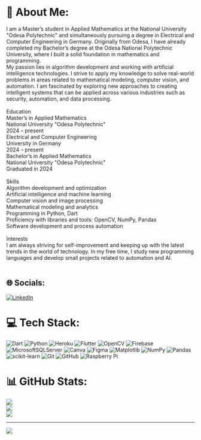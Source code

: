 # 💫 About Me:
I am a Master’s student in Applied Mathematics at the National University "Odesa Polytechnic" and simultaneously pursuing a degree in Electrical and Computer Engineering in Germany. Originally from Odesa, I have already completed my Bachelor’s degree at the Odesa National Polytechnic University, where I built a solid foundation in mathematics and programming.<br>My passion lies in algorithm development and working with artificial intelligence technologies. I strive to apply my knowledge to solve real-world problems in areas related to mathematical modeling, computer vision, and automation. I am fascinated by exploring new approaches to creating intelligent systems that can be applied across various industries such as security, automation, and data processing.<br><br>Education<br>Master’s in Applied Mathematics<br>National University "Odesa Polytechnic"<br>2024 – present<br>Electrical and Computer Engineering<br>University in Germany<br>2024 – present<br>Bachelor’s in Applied Mathematics<br>National University "Odesa Polytechnic"<br>Graduated in 2024<br><br>Skills<br>Algorithm development and optimization<br>Artificial intelligence and machine learning<br>Computer vision and image processing<br>Mathematical modeling and analytics<br>Programming in Python, Dart<br>Proficiency with libraries and tools:  OpenCV, NumPy, Pandas<br>Software development and process automation<br><br>Interests<br>I am always striving for self-improvement and keeping up with the latest trends in the world of technology. In my free time, I study new programming languages and develop small projects related to automation and AI.<br><br>


## 🌐 Socials:
[![LinkedIn](https://img.shields.io/badge/LinkedIn-%230077B5.svg?logo=linkedin&logoColor=white)](https://linkedin.com/in/https://www.linkedin.com/in/vita-stepnikova/) 

# 💻 Tech Stack:
![Dart](https://img.shields.io/badge/dart-%230175C2.svg?style=for-the-badge&logo=dart&logoColor=white) ![Python](https://img.shields.io/badge/python-3670A0?style=for-the-badge&logo=python&logoColor=ffdd54) ![Heroku](https://img.shields.io/badge/heroku-%23430098.svg?style=for-the-badge&logo=heroku&logoColor=white) ![Flutter](https://img.shields.io/badge/Flutter-%2302569B.svg?style=for-the-badge&logo=Flutter&logoColor=white) ![OpenCV](https://img.shields.io/badge/opencv-%23white.svg?style=for-the-badge&logo=opencv&logoColor=white) ![Firebase](https://img.shields.io/badge/firebase-a08021?style=for-the-badge&logo=firebase&logoColor=ffcd34) ![MicrosoftSQLServer](https://img.shields.io/badge/Microsoft%20SQL%20Server-CC2927?style=for-the-badge&logo=microsoft%20sql%20server&logoColor=white) ![Canva](https://img.shields.io/badge/Canva-%2300C4CC.svg?style=for-the-badge&logo=Canva&logoColor=white) ![Figma](https://img.shields.io/badge/figma-%23F24E1E.svg?style=for-the-badge&logo=figma&logoColor=white) ![Matplotlib](https://img.shields.io/badge/Matplotlib-%23ffffff.svg?style=for-the-badge&logo=Matplotlib&logoColor=black) ![NumPy](https://img.shields.io/badge/numpy-%23013243.svg?style=for-the-badge&logo=numpy&logoColor=white) ![Pandas](https://img.shields.io/badge/pandas-%23150458.svg?style=for-the-badge&logo=pandas&logoColor=white) ![scikit-learn](https://img.shields.io/badge/scikit--learn-%23F7931E.svg?style=for-the-badge&logo=scikit-learn&logoColor=white) ![Git](https://img.shields.io/badge/git-%23F05033.svg?style=for-the-badge&logo=git&logoColor=white) ![GitHub](https://img.shields.io/badge/github-%23121011.svg?style=for-the-badge&logo=github&logoColor=white) ![Raspberry Pi](https://img.shields.io/badge/-RaspberryPi-C51A4A?style=for-the-badge&logo=Raspberry-Pi)
# 📊 GitHub Stats:
![](https://github-readme-stats.vercel.app/api?username=fuchsisst&theme=dark&hide_border=false&include_all_commits=true&count_private=true)<br/>
![](https://github-readme-streak-stats.herokuapp.com/?user=fuchsisst&theme=dark&hide_border=false)<br/>
![](https://github-readme-stats.vercel.app/api/top-langs/?username=fuchsisst&theme=dark&hide_border=false&include_all_commits=true&count_private=true&layout=compact)

---
[![](https://visitcount.itsvg.in/api?id=fuchsisst&icon=0&color=0)](https://visitcount.itsvg.in)

<!-- Proudly created with GPRM ( https://gprm.itsvg.in ) -->
